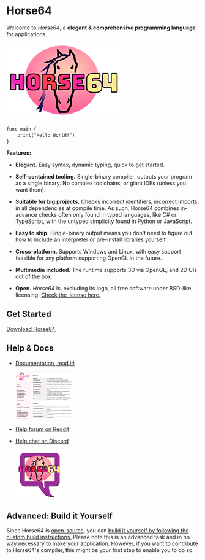 
Horse64
=======

Welcome to *Horse64*, a **elegant & comprehensive programming
language** for applications.

[![logo](misc/logo-readme.png)](https://horse64.org)

```
func main {
    print("Hello World!")
}
```

**Features:**

- **Elegant.** Easy syntax, dynamic typing, quick to get started.

- **Self-contained tooling.** Single-binary compiler, outputs your
  program as a single binary. No complex toolchains,
  or giant IDEs (unless you want them).

- **Suitable for big projects.** Checks incorrect identifiers,
  incorrect imports, in all dependencies at compile time.
  As such, Horse64 combines in-advance checks often only found in
  typed languages, like C# or TypeScript,
  with the untyped simplicity found in Python or JavaScript.

- **Easy to ship.** Single-binary output means you don't need to
  figure out how to include an interpreter or pre-install libraries
  yourself.

- **Cross-platform.** Supports Windows and Linux, with easy support
  feasible for any platform supporting OpenGL in the future.

- **Multimedia included.** The runtime supports 3D via OpenGL, and
  2D UIs out of the box.

- **Open.** *Horse64* is, excluding its logo, all free software
  under BSD-like licensing. [Check the license here.](LICENSE.md)


Get Started
-----------

[Download Horse64.](https://horse64.org/download)


Help & Docs
-----------

* [Documentation, read it!](https://horse64.org/docs)

  [![docs screenshot](misc/README_image_docs.png)](
    https://horse64.org/docs
  )

* [Help forum on Reddit](https://reddit.com/r/Horse64)

* [Help chat on Discord](https://discord.gg/4ySSJs5)

  [![chat icon](misc/logo_README_chat.png)](https://discord.gg/4ySSJs5)



Advanced: Build it Yourself
---------------------------

Since Horse64 is [open-source](LICENSE.md), you can
[build it yourself by following the custom build instructions.](
https://horse64.org/INVALID-LINK-FIXME)
Please note this is an advanced task and in no way necessary to
make your application.
However, if you want to contribute to Horse64's compiler,
this might be your first step to enable you to do so.
